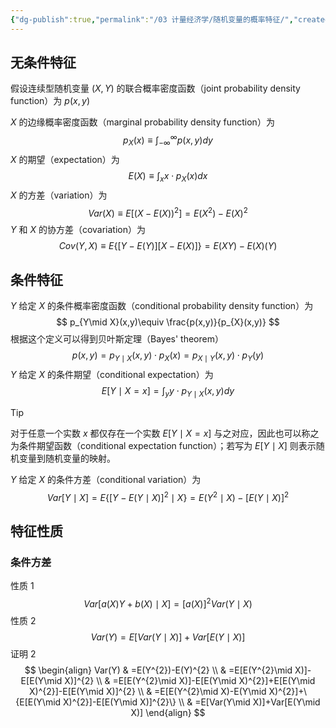 ```yaml
---
{"dg-publish":true,"permalink":"/03 计量经济学/随机变量的概率特征/","created":"2024-07-25T11:41:18.000+08:00","updated":"2024-09-09T10:32:59.932+08:00"}
---
```


## 无条件特征

假设连续型随机变量 $(X,Y)$ 的联合概率密度函数（joint probability density function）为 $p(x,y)$

$X$ 的边缘概率密度函数（marginal probability density function）为 
$$
p_{X}(x)\equiv \int_{-\infty}^{\infty}p(x,y)dy
$$
$X$ 的期望（expectation）为
$$
E(X)\equiv \int_{x}x\cdot p_X(x)dx
$$
$X$ 的方差（variation）为
$$
Var(X)\equiv E\left[(X-E(X))^{2}\right]=E(X^2)-E(X)^2
$$
$Y$ 和 $X$ 的协方差（covariation）为
$$
Cov(Y,X)\equiv E\left\{ [Y-E(Y)][X-E(X)] \right\}=E(XY)-E(X)(Y) 
$$
## 条件特征

$Y$ 给定 $X$ 的条件概率密度函数（conditional probability density function）为
$$
p_{Y\mid X}(x,y)\equiv \frac{p(x,y)}{p_{X}(x,y)}
$$
根据这个定义可以得到贝叶斯定理（Bayes' theorem）
$$
p(x,y)=p_{{Y\mid X}}(x,y)\cdot p_{X}(x)=p_{X\mid Y}(x,y)\cdot p_{Y}(y)
$$
$Y$ 给定 $X$ 的条件期望（conditional expectation）为 
$$
E[Y\mid X=x]=\int_{y}y\cdot p_{Y\mid X}(x,y)dy
$$
> [!TIP]
> 对于任意一个实数 $x$ 都仅存在一个实数 $E[Y\mid X=x]$ 与之对应，因此也可以称之为条件期望函数（conditional expectation function）；若写为 $E[Y\mid X]$ 则表示随机变量到随机变量的映射。

$Y$ 给定 $X$ 的条件方差（conditional variation）为
$$
Var[Y\mid X]=E\{[Y-E(Y\mid X)]^{2}\mid X\}=E(Y^{2}\mid X)-[E(Y\mid X)]^{2}
$$
## 特征性质

### 条件方差

性质 1
$$
Var[a(X)Y+b(X)\mid X]=[a(X)]^{2}Var(Y\mid X)
$$
性质 2
$$
Var(Y)=E[Var(Y\mid X)]+Var[E(Y\mid X)]
$$
证明 2
$$
\begin{align}
Var(Y) & =E(Y^{2})-E(Y)^{2} \\
 & =E[E(Y^{2}\mid X)]-E[E(Y\mid X)]^{2} \\
 & =E[E(Y^{2}\mid X)]-E[E(Y\mid X)^{2}]+E[E(Y\mid X)^{2}]-E[E(Y\mid X)]^{2} \\
 & =E[E(Y^{2}\mid X)-E(Y\mid X)^{2}]+\{E[E(Y\mid X)^{2}]-E[E(Y\mid X)]^{2}\} \\
 & =E[Var(Y\mid X)]+Var[E(Y\mid X)]
\end{align}
$$



